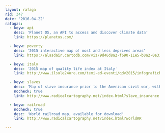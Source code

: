 ```yaml
---
layout: rafaga
rid: 347
date: '2016-04-22'
rafagas:
  - keyw: api
    desc: 'Planet OS, an API to access and discover climate data'
    link: https://planetos.com/

  - keyw: poverty
    desc: '2015 interactive map of most and less deprived areas'
    link: https://alasdair.cartodb.com/viz/9d46d8a2-f690-11e5-b0a2-0e31c9be1b51/embed_map??zoom=12&center_lat=51.5287718&center_lon=-0.2416804

  - keyw: italy
    desc: '2015 map of quality life index at Italy'
    link: http://www.ilsole24ore.com/temi-ed-eventi/qdv2015/infografiche.shtml?refresh_ce

  - keyw: slaves
    desc: 'Map of slave insurance prior to the American civil war, with names'
    nocheck: true
    link: http://www.radicalcartography.net/index.html?slave_insurance

  - keyw: railroad
    nocheck: true
    desc: 'World railroad map, available for download'
    link: http://www.radicalcartography.net/index.html?worldRR

---
```

